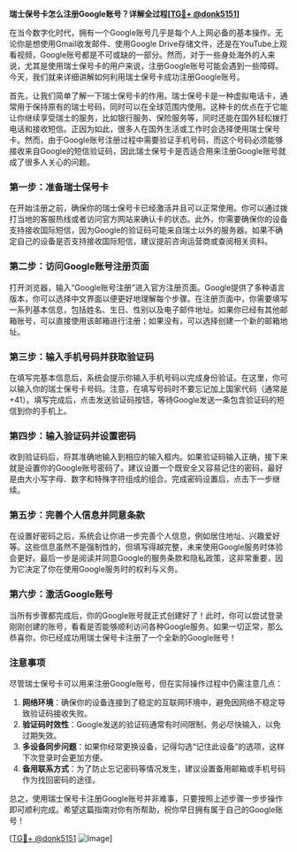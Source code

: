 **瑞士保号卡怎么注册Google账号？详解全过程[[TG💪+ @donk5151](https://t.me/s/donk5151)]**

在当今数字化时代，拥有一个Google账号几乎是每个人上网必备的基本操作。无论你是想使用Gmail收发邮件、使用Google Drive存储文件，还是在YouTube上观看视频，Google账号都是不可或缺的一部分。然而，对于一些身处海外的人来说，尤其是使用瑞士保号卡的用户来说，注册Google账号可能会遇到一些障碍。今天，我们就来详细讲解如何利用瑞士保号卡成功注册Google账号。

首先，让我们简单了解一下瑞士保号卡的作用。瑞士保号卡是一种虚拟电话卡，通常用于保持原有的瑞士号码，同时可以在全球范围内使用。这种卡的优点在于它能让你继续享受瑞士的服务，比如银行服务、保险服务等，同时还能在国外轻松拨打电话和接收短信。正因为如此，很多人在国外生活或工作时会选择使用瑞士保号卡。然而，由于Google账号注册过程中需要验证手机号码，而这个号码必须能够接收来自Google的短信验证码，因此瑞士保号卡是否适合用来注册Google账号就成了很多人关心的问题。

### 第一步：准备瑞士保号卡

在开始注册之前，确保你的瑞士保号卡已经激活并且可以正常使用。你可以通过拨打当地的客服热线或者访问官方网站来确认卡的状态。此外，你需要确保你的设备支持接收国际短信，因为Google的验证码可能来自瑞士以外的服务器。如果不确定自己的设备是否支持接收国际短信，建议提前咨询运营商或查阅相关资料。

### 第二步：访问Google账号注册页面

打开浏览器，输入“Google账号注册”进入官方注册页面。Google提供了多种语言版本，你可以选择中文界面以便更好地理解每个步骤。在注册页面中，你需要填写一系列基本信息，包括姓名、生日、性别以及电子邮件地址。如果你已经有其他邮箱账号，可以直接使用该邮箱进行注册；如果没有，可以选择创建一个新的邮箱地址。

### 第三步：输入手机号码并获取验证码

在填写完基本信息后，系统会提示你输入手机号码以完成身份验证。在这里，你可以输入你的瑞士保号卡号码。注意，在填写号码时不要忘记加上国家代码（通常是+41）。填写完成后，点击发送验证码按钮，等待Google发送一条包含验证码的短信到你的手机上。

### 第四步：输入验证码并设置密码

收到验证码后，将其准确地输入到相应的输入框内。如果验证码输入正确，接下来就是设置你的Google账号密码了。建议设置一个既安全又容易记住的密码，最好是由大小写字母、数字和特殊字符组成的组合。完成密码设置后，点击下一步继续。

### 第五步：完善个人信息并同意条款

在设置好密码之后，系统会让你进一步完善个人信息，例如居住地址、兴趣爱好等。这些信息虽然不是强制性的，但填写得越完整，未来使用Google服务时体验会更好。最后一步是阅读并同意Google的服务条款和隐私政策，这非常重要，因为它决定了你在使用Google服务时的权利与义务。

### 第六步：激活Google账号

当所有步骤都完成后，你的Google账号就正式创建好了！此时，你可以尝试登录刚刚创建的账号，看看是否能够顺利访问各种Google服务。如果一切正常，那么恭喜你，你已经成功用瑞士保号卡注册了一个全新的Google账号！

### 注意事项

尽管瑞士保号卡可以用来注册Google账号，但在实际操作过程中仍需注意几点：

1. **网络环境**：确保你的设备连接到了稳定的互联网环境中，避免因网络不稳定导致验证码接收失败。
2. **验证码时效性**：Google发送的验证码通常有时间限制，务必尽快输入，以免过期失效。
3. **多设备同步问题**：如果你经常更换设备，记得勾选“记住此设备”的选项，这样下次登录时会更加方便。
4. **备用联系方式**：为了防止忘记密码等情况发生，建议设置备用邮箱或手机号码作为找回密码的途径。

总之，使用瑞士保号卡注册Google账号并非难事，只要按照上述步骤一步步操作即可顺利完成。希望这篇指南对你有所帮助，祝你早日拥有属于自己的Google账号！

[[TG💪+ @donk5151](https://t.me/s/donk5151) ![Image](https://i.postimg.cc/rwNCRYN7/Snipaste-2025-04-30-17-27-05.png)]